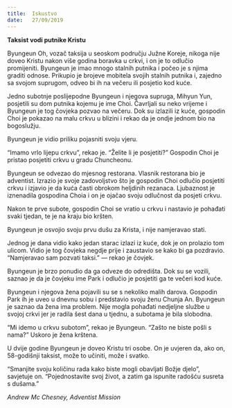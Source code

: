 ```yaml
---
title:  Iskustvo
date:   27/09/2019
---
```


**Taksist vodi putnike Kristu**

Byungeun Oh, vozač taksija u seoskom području Južne Koreje, nikoga nije doveo Kristu nakon više godina boravka u crkvi, i on je to odlučio promijeniti. Byungeun je imao mnogo stalnih putnika i počeo je s njima graditi odnose. Prikupio je brojeve mobitela svojih stalnih putnika i, zajedno sa svojom suprugom, odveo bi ih na večeru ili posjetio kod kuće.

Jedno subotnje poslijepodne Byungeun i njegova supruga, Mihyun Yun, posjetili su dom putnika kojemu je ime Choi. Čavrljali su neko vrijeme i Byungeun je tog čovjeka pozvao na večeru. Dok su izlazili iz kuće, gospodin Choi je pokazao na malu crkvu u blizini i rekao da je ondje jednom bio na bogoslužju.

Byungeun je vidio priliku pojasniti svoju vjeru.

“Imamo vrlo lijepu crkvu”, rekao je. “Želite li je posjetiti?” Gospodin Choi je pristao posjetiti crkvu u gradu Chuncheonu.

Byungeun se odvezao do mjesnog restorana. Vlasnik restorana bio je adventist. Izrazio je svoje zadovoljstvo što je gospodin Choi odlučio posjetiti crkvu i izjavio je da kuća časti obrokom heljdinih rezanaca. Ljubaznost je iznenadila gospodina Choia i on je ojačao svoju odlučnost da posjeti crkvu.

Nakon te prve subote, gospodin Choi se vratio u crkvu i nastavio je pohađati svaki tjedan, te je na kraju bio kršten.

Byungeun je osvojio svoju prvu dušu za Krista, i nije namjeravao stati.

Jednog je dana vidio kako jedan starac izlazi iz kuće, dok je on prolazio tom ulicom. Vidio je tog čovjeka negdje prije i zaustavio se kako bi ga pozdravio. “Namjeravao sam pozvati taksi.” — rekao je čovjek.

Byungeun je brzo ponudio da ga odveze do odredišta. Dok su se vozili, saznao je da je čovjeku ime Park i odlučio je posjetiti ga te večeri kod kuće.

Byungeun i njegova žena pojavili su se s nekoliko malih darova. Gospodin Park ih je uveo u dnevnu sobu i predstavio svoju ženu Chunja An. Byungeun je saznao da žena ima problem. Nije mogla pohađati nedjeljne službe u svojoj crkvi jer je radila šest dana u tjednu, a subotama je bila slobodna.

“Mi idemo u crkvu subotom”, rekao je Byungeun. “Zašto ne biste pošli s nama?” Uskoro je žena krštena.

U dvije godine Byungeun je doveo Kristu tri osobe. On je uvjeren da, ako on, 58-godišnji taksist, može to učiniti, može i svatko.

“Smanjite svoju količinu rada kako biste mogli obavljati Božje djelo”, savjetuje on. “Pojednostavite svoj život, a zatim ga ispunite radošću susreta s dušama.”

*Andrew Mc Chesney, Adventist Mission*
